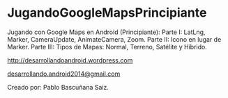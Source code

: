 JugandoGoogleMapsPrincipiante
=============================

Jugando con Google Maps en Android (Principiante): 
Parte I: LatLng, Marker, CameraUpdate, AnimateCamera, Zoom.
Parte II: Icono en lugar de Marker. 
Parte III: Tipos de Mapas: Normal, Terreno, Satélite y Híbrido.

http://desarrollandoandroid.wordpress.com

desarrollando.android2014@gmail.com

Creado por: Pablo Bascuñana Saiz.
